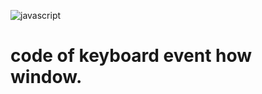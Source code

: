 ![javascript](https://ronanlopes.me/wp-content/uploads/2020/11/javascript.png)

# code of keyboard event how window.

